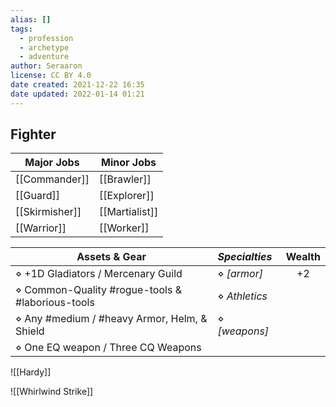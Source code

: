 ```yaml
---
alias: []
tags:
  - profession
  - archetype
  - adventure
author: Seraaron
license: CC BY 4.0
date created: 2021-12-22 16:35
date updated: 2022-01-14 01:21
---
```


## Fighter

| Major Jobs     | Minor Jobs     |
| -------------- | -------------- |
| [[Commander]]  | [[Brawler]]    |
| [[Guard]]      | [[Explorer]]   |
| [[Skirmisher]] | [[Martialist]] |
| [[Warrior]]    | [[Worker]]     |

| Assets & Gear                                    | _Specialties_ | Wealth |
| ------------------------------------------------ | :------------ | :----: |
| ⋄ +1D Gladiators / Mercenary Guild               | ⋄ _[armor]_   |   +2   |
| ⋄ Common-Quality #rogue-tools & #laborious-tools | ⋄ _Athletics_ |        |
| ⋄ Any #medium / #heavy Armor, Helm, & Shield     | ⋄ _[weapons]_ |        |
| ⋄ One EQ weapon / Three CQ Weapons               |               |        |

![[Hardy]]

![[Whirlwind Strike]]
